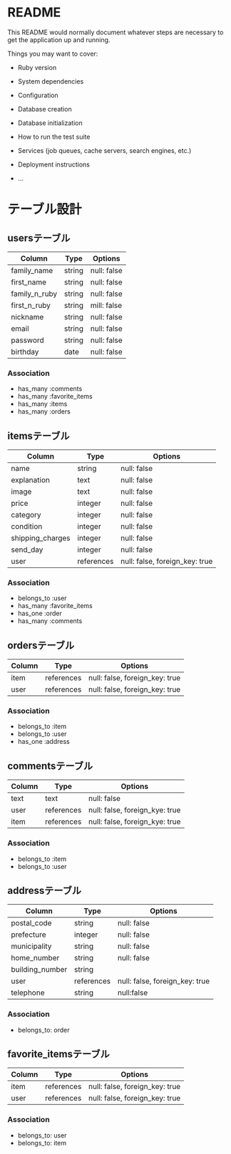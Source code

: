 # README

This README would normally document whatever steps are necessary to get the
application up and running.

Things you may want to cover:

* Ruby version

* System dependencies

* Configuration

* Database creation

* Database initialization

* How to run the test suite

* Services (job queues, cache servers, search engines, etc.)

* Deployment instructions

* ...
# テーブル設計

## usersテーブル

|    Column     |    Type    |   Options   |
| ------------- | -----------| ------------|
| family_name   |   string   | null: false |
| first_name    |   string   | null: false |
| family_n_ruby |   string   | null: false |
| first_n_ruby  |   string   | mill: false | 
| nickname      |   string   | null: false |
| email         |   string   | null: false |
| password      |   string   | null: false |
| birthday      |   date     | null: false |


### Association
- has_many :comments
- has_many :favorite_items
- has_many :items
- has_many :orders


## itemsテーブル

|  Column           |    Type    |   Options                      |
| ----------------- | -----------| ------------------------------ |
|  name             |  string    | null: false                    | 
|  explanation      |  text      | null: false                    |
|  image            |  text      | null: false                    |
|  price            |  integer   | null: false                    |
|  category         |  integer   | null: false                    |
|  condition        |  integer   | null: false                    |
|  shipping_charges |  integer   | null: false                    |
|  send_day         |  integer   | null: false                    |
|  user             | references | null: false, foreign_key: true |

### Association
- belongs_to :user
- has_many :favorite_items
- has_one :order
- has_many :comments

## ordersテーブル

|   Column   |    Type    |   Options                      |
| ---------- | -----------| ------------------------------ |
|   item     | references | null: false, foreign_key: true |
|   user     | references | null: false, foreign_key: true |

### Association
- belongs_to :item
- belongs_to :user
- has_one :address

## commentsテーブル

|  Column  |    Type    |   Options                      |
| -------- | -----------| ------------------------------ |
|  text    | text       | null: false                    |
|  user    | references | null: false, foreign_kye: true |
|  item    | references | null: false, foreign_kye: true |

### Association
- belongs_to :item
- belongs_to :user

## addressテーブル

|    Column      |    Type     |   Options                      |
| -------------- | ------------| ------------------------------ |
| postal_code    |  string     | null: false                    |
| prefecture     |  integer    | null: false                    | 
| municipality   |  string     | null: false                    | 
| home_number    |  string     | null: false                    |
| building_number|  string     |                                |
| user           |  references | null: false, foreign_key: true |
| telephone      |  string     | null:false                     |

### Association
- belongs_to: order

## favorite_itemsテーブル

|    Column   |    Type    |   Options                      |
| ----------- | -----------| ------------------------------ |
|   item      | references | null: false, foreign_key: true |
|   user      | references | null: false, foreign_key: true |

### Association
- belongs_to: user
- belongs_to: item
